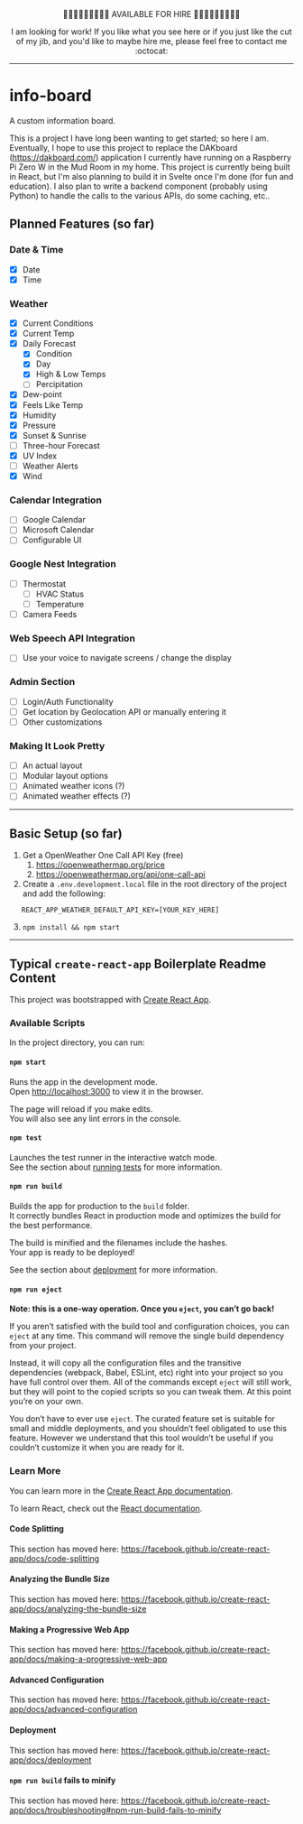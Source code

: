 <div align="center">👨🏼‍💻👨🏼‍💻👨🏼‍💻 AVAILABLE FOR HIRE 👨🏼‍💻👨🏼‍💻👨🏼‍💻</div>
<p align="center">I am looking for work! If you like what you see here or if you just like the cut of my jib, and you'd like to maybe hire me, please feel free to contact me :octocat:</p>

---

# info-board

A custom information board.

This is a project I have long been wanting to get started; so here I am. Eventually, I hope to use this project to replace the DAKboard (https://dakboard.com/) application I currently have running on a Raspberry Pi Zero W in the Mud Room in my home. This project is currently being built in React, but I'm also planning to build it in Svelte once I'm done (for fun and education). I also plan to write a backend component (probably using Python) to handle the calls to the various APIs, do some caching, etc..

## Planned Features (so far)

### Date & Time

- [x] Date
- [x] Time

### Weather

- [x] Current Conditions
- [x] Current Temp
- [x] Daily Forecast
  - [x] Condition
  - [x] Day
  - [x] High & Low Temps
  - [ ] Percipitation
- [x] Dew-point
- [x] Feels Like Temp
- [x] Humidity
- [x] Pressure
- [x] Sunset & Sunrise
- [ ] Three-hour Forecast
- [x] UV Index
- [ ] Weather Alerts
- [x] Wind

### Calendar Integration

- [ ] Google Calendar
- [ ] Microsoft Calendar
- [ ] Configurable UI

### Google Nest Integration

- [ ] Thermostat
  - [ ] HVAC Status
  - [ ] Temperature
- [ ] Camera Feeds

### Web Speech API Integration

- [ ] Use your voice to navigate screens / change the display

### Admin Section

- [ ] Login/Auth Functionality
- [ ] Get location by Geolocation API or manually entering it
- [ ] Other customizations

### Making It Look Pretty

- [ ] An actual layout
- [ ] Modular layout options
- [ ] Animated weather icons (?)
- [ ] Animated weather effects (?)

---

## Basic Setup (so far)

1. Get a OpenWeather One Call API Key (free)
   1. https://openweathermap.org/price
   2. https://openweathermap.org/api/one-call-api
2. Create a `.env.development.local` file in the root directory of the project and add the following:

```
   REACT_APP_WEATHER_DEFAULT_API_KEY=[YOUR_KEY_HERE]
```

3. `npm install && npm start`

---

## Typical `create-react-app` Boilerplate Readme Content

This project was bootstrapped with [Create React App](https://github.com/facebook/create-react-app).

### Available Scripts

In the project directory, you can run:

#### `npm start`

Runs the app in the development mode.<br /> Open [http://localhost:3000](http://localhost:3000) to view it in the browser.

The page will reload if you make edits.<br /> You will also see any lint errors in the console.

#### `npm test`

Launches the test runner in the interactive watch mode.<br /> See the section about [running tests](https://facebook.github.io/create-react-app/docs/running-tests) for more information.

#### `npm run build`

Builds the app for production to the `build` folder.<br /> It correctly bundles React in production mode and optimizes the build for the best performance.

The build is minified and the filenames include the hashes.<br /> Your app is ready to be deployed!

See the section about [deployment](https://facebook.github.io/create-react-app/docs/deployment) for more information.

#### `npm run eject`

**Note: this is a one-way operation. Once you `eject`, you can’t go back!**

If you aren’t satisfied with the build tool and configuration choices, you can `eject` at any time. This command will remove the single build dependency from your project.

Instead, it will copy all the configuration files and the transitive dependencies (webpack, Babel, ESLint, etc) right into your project so you have full control over them. All of the commands except `eject` will still work, but they will point to the copied scripts so you can tweak them. At this point you’re on your own.

You don’t have to ever use `eject`. The curated feature set is suitable for small and middle deployments, and you shouldn’t feel obligated to use this feature. However we understand that this tool wouldn’t be useful if you couldn’t customize it when you are ready for it.

### Learn More

You can learn more in the [Create React App documentation](https://facebook.github.io/create-react-app/docs/getting-started).

To learn React, check out the [React documentation](https://reactjs.org/).

#### Code Splitting

This section has moved here: https://facebook.github.io/create-react-app/docs/code-splitting

#### Analyzing the Bundle Size

This section has moved here: https://facebook.github.io/create-react-app/docs/analyzing-the-bundle-size

#### Making a Progressive Web App

This section has moved here: https://facebook.github.io/create-react-app/docs/making-a-progressive-web-app

#### Advanced Configuration

This section has moved here: https://facebook.github.io/create-react-app/docs/advanced-configuration

#### Deployment

This section has moved here: https://facebook.github.io/create-react-app/docs/deployment

#### `npm run build` fails to minify

This section has moved here: https://facebook.github.io/create-react-app/docs/troubleshooting#npm-run-build-fails-to-minify
